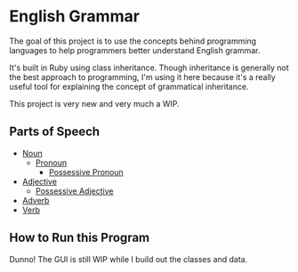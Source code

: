 # English Grammar

The goal of this project is to use the concepts behind programming languages to help programmers better understand English grammar.

It's built in Ruby using class inheritance. Though inheritance is generally not the best approach to programming, I'm using it here because it's a really useful tool for explaining the concept of grammatical inheritance.

This project is very new and very much a WIP.

## Parts of Speech

- [Noun](/noun.rb)
  - [Pronoun](/pronoun.rb)
    - [Possessive Pronoun](/possessive_pronoun.rb)
- [Adjective](/adjective.rb)
  - [Possessive Adjective](possessive_adjective.rb)
- [Adverb](/adverb.rb)
- [Verb](/verb.rb)

## How to Run this Program
Dunno! The GUI is still WIP while I build out the classes and data.
